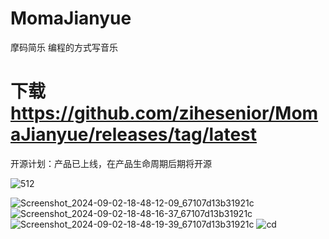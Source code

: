 # MomaJianyue
摩码简乐
编程的方式写音乐

# 下载 https://github.com/zihesenior/MomaJianyue/releases/tag/latest

开源计划：产品已上线，在产品生命周期后期将开源

![512](https://github.com/user-attachments/assets/eab5fa5b-14bc-4758-8401-4c0379ffc74f)


![Screenshot_2024-09-02-18-48-12-09_67107d13b31921c](https://github.com/user-attachments/assets/3fd2534d-fdf3-4488-b02a-479110927c5b)
![Screenshot_2024-09-02-18-48-16-37_67107d13b31921c](https://github.com/user-attachments/assets/0d02356b-5763-4ba3-bc33-0b9aacb1b365)
![Screenshot_2024-09-02-18-48-19-39_67107d13b31921c](https://github.com/user-attachments/assets/32797762-ae29-40b3-be79-b83a0a76de7a)
![cd](https://github.com/user-attachments/assets/800ff2c8-c603-46d2-ad3a-8416dfdb87d1)
